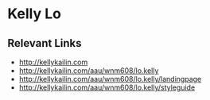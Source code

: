 # Kelly Lo

## Relevant Links
- http://kellykailin.com
- http://kellykailin.com/aau/wnm608/lo.kelly
- http://kellykailin.com/aau/wnm608/lo.kelly/landingpage
- http://kellykailin.com/aau/wnm608/lo.kelly/styleguide